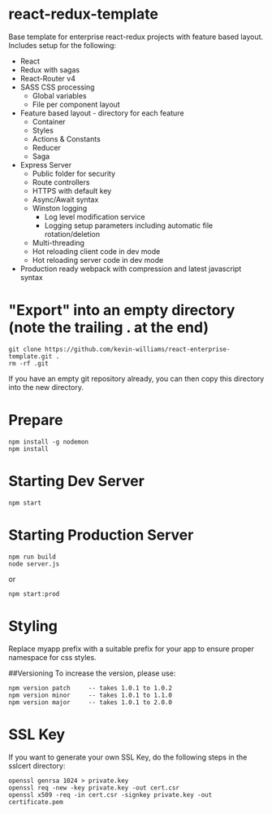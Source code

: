 # react-redux-template
Base template for enterprise react-redux projects with feature based layout.
Includes setup for the following:
* React
* Redux with sagas
* React-Router v4
* SASS CSS processing
    * Global variables
    * File per component layout
* Feature based layout - directory for each feature
    * Container
    * Styles
    * Actions & Constants
    * Reducer
    * Saga
* Express Server
    * Public folder for security
    * Route controllers
    * HTTPS with default key
    * Async/Await syntax
    * Winston logging
        * Log level modification service
        * Logging setup parameters including automatic file rotation/deletion
    * Multi-threading
    * Hot reloading client code in dev mode
    * Hot reloading server code in dev mode
* Production ready webpack with compression and latest javascript syntax


# "Export" into an empty directory (note the trailing . at the end)
    git clone https://github.com/kevin-williams/react-enterprise-template.git .
    rm -rf .git

If you have an empty git repository already, you can then copy this 
directory into the new directory.

# Prepare
    npm install -g nodemon
    npm install

# Starting Dev Server


    npm start 

# Starting Production Server

    npm run build
    node server.js

or 
    
    npm start:prod

# Styling
Replace myapp prefix with a suitable prefix for your app to ensure proper namespace
for css styles.

##Versioning
To increase the version, please use:

    npm version patch     -- takes 1.0.1 to 1.0.2
    npm version minor     -- takes 1.0.1 to 1.1.0
    npm version major     -- takes 1.0.1 to 2.0.0


# SSL Key
If you want to generate your own SSL Key, do the following 
steps in the sslcert directory:
    
    openssl genrsa 1024 > private.key
    openssl req -new -key private.key -out cert.csr
    openssl x509 -req -in cert.csr -signkey private.key -out certificate.pem

